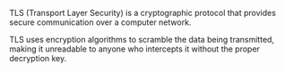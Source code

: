 TLS (Transport Layer Security) is a cryptographic protocol that provides secure communication over a computer network.

TLS uses encryption algorithms to scramble the data being transmitted, making it unreadable to anyone who intercepts it without the proper decryption key.

